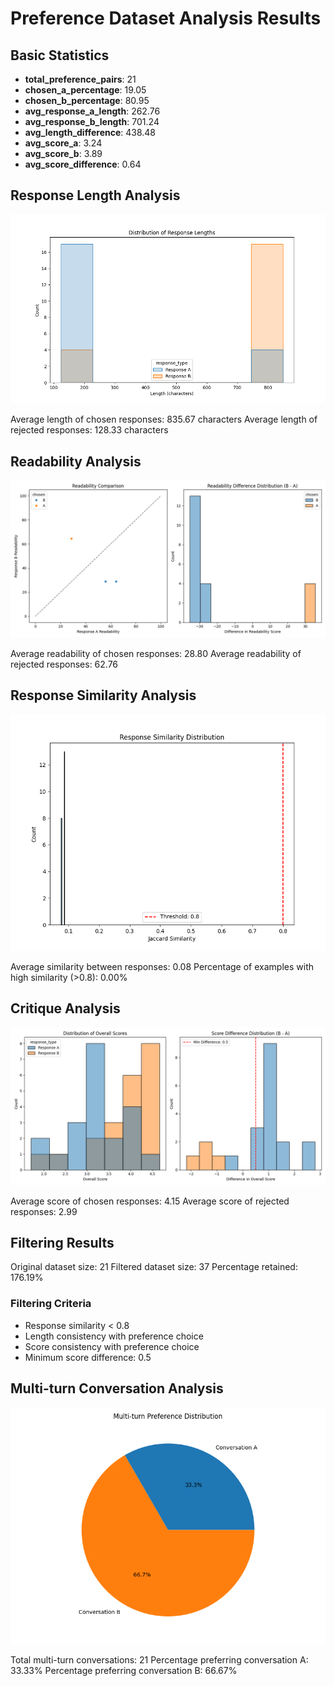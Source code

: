 # Preference Dataset Analysis Results

## Basic Statistics

- **total_preference_pairs**: 21
- **chosen_a_percentage**: 19.05
- **chosen_b_percentage**: 80.95
- **avg_response_a_length**: 262.76
- **avg_response_b_length**: 701.24
- **avg_length_difference**: 438.48
- **avg_score_a**: 3.24
- **avg_score_b**: 3.89
- **avg_score_difference**: 0.64

## Response Length Analysis

![Length Distributions](length_distributions.png)

Average length of chosen responses: 835.67 characters
Average length of rejected responses: 128.33 characters


## Readability Analysis

![Readability Comparison](readability_comparison.png)

Average readability of chosen responses: 28.80
Average readability of rejected responses: 62.76


## Response Similarity Analysis

![Response Similarity](response_similarity.png)

Average similarity between responses: 0.08
Percentage of examples with high similarity (>0.8): 0.00%


## Critique Analysis

![Critique Scores](critique_scores.png)

Average score of chosen responses: 4.15
Average score of rejected responses: 2.99


## Filtering Results

Original dataset size: 21
Filtered dataset size: 37
Percentage retained: 176.19%

### Filtering Criteria

- Response similarity < 0.8
- Length consistency with preference choice
- Score consistency with preference choice
- Minimum score difference: 0.5

## Multi-turn Conversation Analysis

![Multi-turn Distribution](multiturn_distribution.png)

Total multi-turn conversations: 21
Percentage preferring conversation A: 33.33%
Percentage preferring conversation B: 66.67%
